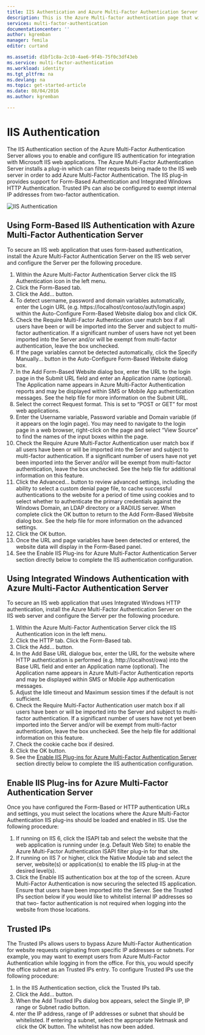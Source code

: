 ```yaml
---
title: IIS Authentication and Azure Multi-Factor Authentication Server
description: This is the Azure Multi-factor authentication page that will assist in deploying IIS Authentication and Azure Multi-Factor Authentication Server.
services: multi-factor-authentication
documentationcenter: ''
author: kgremban
manager: femila
editor: curtand

ms.assetid: d1bf1c8a-2c10-4ae6-9f4b-75f0c3df43eb
ms.service: multi-factor-authentication
ms.workload: identity
ms.tgt_pltfrm: na
ms.devlang: na
ms.topic: get-started-article
ms.date: 08/04/2016
ms.author: kgremban

---
```

# IIS Authentication
The IIS Authentication section of the Azure Multi-Factor Authentication Server allows you to enable and configure IIS authentication for integration with Microsoft IIS web applications. The Azure Multi-Factor Authentication Server installs a plug-in which can filter requests being made to the IIS web server in order to add Azure Multi-Factor Authentication. The IIS plug-in provides support for Form-Based Authentication and Integrated Windows HTTP Authentication. Trusted IPs can also be configured to exempt internal IP addresses from two-factor authentication.

![IIS Authentication](./media/multi-factor-authentication-get-started-server-iis/iis.png)

## Using Form-Based IIS Authentication with Azure Multi-Factor Authentication Server
To secure an IIS web application that uses form-based authentication, install the Azure Multi-Factor Authentication Server on the IIS web server and configure the Server per the following procedure.

1. Within the Azure Multi-Factor Authentication Server click the IIS Authentication icon in the left menu.
2. Click the Form-Based tab.
3. Click the Add… button.
4. To detect username, password and domain variables automatically, enter the Login URL (e.g. https://localhost/contoso/auth/login.aspx) within the Auto-Configure Form-Based Website dialog box and click OK.
5. Check the Require Multi-Factor Authentication user match box if all users have been or will be imported into the Server and subject to multi-factor authentication. If a significant number of users have not yet been imported into the Server and/or will be exempt from multi-factor authentication, leave the box unchecked.
6. If the page variables cannot be detected automatically, click the Specify Manually… button in the Auto-Configure Form-Based Website dialog box.
7. In the Add Form-Based Website dialog box, enter the URL to the login page in the Submit URL field and enter an Application name (optional). The Application name appears in Azure Multi-Factor Authentication reports and may be displayed within SMS or Mobile App authentication messages. See the help file for more information on the Submit URL.
8. Select the correct Request format. This is set to “POST or GET” for most web applications.
9. Enter the Username variable, Password variable and Domain variable (if it appears on the login page). You may need to navigate to the login page in a web browser, right-click on the page and select “View Source” to find the names of the input boxes within the page.
10. Check the Require Azure Multi-Factor Authentication user match box if all users have been or will be imported into the Server and subject to multi-factor authentication. If a significant number of users have not yet been imported into the Server and/or will be exempt from multi-factor authentication, leave the box unchecked. See the help file for additional information on this feature.
11. Click the Advanced… button to review advanced settings, including the ability to select a custom denial page file, to cache successful authentications to the website for a period of time using cookies and to select whether to authenticate the primary credentials against the Windows Domain, an LDAP directory or a RADIUS server. When complete click the OK button to return to the Add Form-Based Website dialog box. See the help file for more information on the advanced settings.
12. Click the OK button.
13. Once the URL and page variables have been detected or entered, the website data will display in the Form-Based panel.
14. See the Enable IIS Plug-ins for Azure Multi-Factor Authentication Server section directly below to complete the IIS authentication configuration.

## Using Integrated Windows Authentication with Azure Multi-Factor Authentication Server
To secure an IIS web application that uses Integrated Windows HTTP authentication, install the Azure Multi-Factor Authentication Server on the IIS web server and configure the Server per the following procedure.

1. Within the Azure Multi-Factor Authentication Server click the IIS Authentication icon in the left menu.
2. Click the HTTP tab. Click the Form-Based tab.
3. Click the Add… button.
4. In the Add Base URL dialogue box, enter the URL for the website where HTTP authentication is performed (e.g. http://localhost/owa) into the Base URL field and enter an Application name (optional). The Application name appears in Azure Multi-Factor Authentication reports and may be displayed within SMS or Mobile App authentication messages.
5. Adjust the Idle timeout and Maximum session times if the default is not sufficient.
6. Check the Require Multi-Factor Authentication user match box if all users have been or will be imported into the Server and subject to multi-factor authentication. If a significant number of users have not yet been imported into the Server and/or will be exempt from multi-factor authentication, leave the box unchecked. See the help file for additional information on this feature.
7. Check the cookie cache box if desired.
8. Click the OK button.
9. See the [Enable IIS Plug-ins for Azure Multi-Factor Authentication Server](#enable-iis-plug-ins-for-azure-multi-factor-authentication-server) section directly below to complete the IIS authentication configuration.

## Enable IIS Plug-ins for Azure Multi-Factor Authentication Server
Once you have configured the Form-Based or HTTP authentication URLs and settings, you must select the locations where the Azure Multi-Factor Authentication IIS plug-ins should be loaded and enabled in IIS. Use the following procedure:

1. If running on IIS 6, click the ISAPI tab and select the website that the web application is running under (e.g. Default Web Site) to enable the Azure Multi-Factor Authentication ISAPI filter plug-in for that site.
2. If running on IIS 7 or higher, click the Native Module tab and select the server, website(s) or application(s) to enable the IIS plug-in at the desired level(s).
3. Click the Enable IIS authentication box at the top of the screen. Azure Multi-Factor Authentication is now securing the selected IIS application. Ensure that users have been imported into the Server. See the Trusted IPs section below if you would like to whitelist internal IP addresses so that two- factor authentication is not required when logging into the website from those locations.

## Trusted IPs
The Trusted IPs allows users to bypass Azure Multi-Factor Authentication for website requests originating from specific IP addresses or subnets. For example, you may want to exempt users from Azure Multi-Factor Authentication while logging in from the office. For this, you would specify the office subnet as an Trusted IPs entry. To configure Trusted IPs use the following procedure:

1. In the IIS Authentication section, click the Trusted IPs tab.
2. Click the Add… button.
3. When the Add Trusted IPs dialog box appears, select the Single IP, IP range or Subnet radio button.
4. nter the IP address, range of IP addresses or subnet that should be whitelisted. If entering a subnet, select the appropriate Netmask and click the OK button. The whitelist has now been added.

